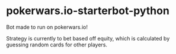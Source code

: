 
# pokerwars.io-starterbot-python
Bot made to run on pokerwars.io!

Strategy is currently to bet based off equity, which is calculated by guessing random cards for other players.

